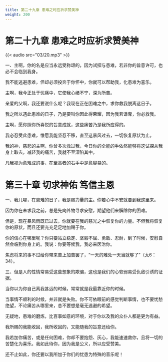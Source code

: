 ```yaml
---
title: 第二十九章 患难之时应祈求赞美神
weight: 200
---
```

# 第二十九章 患难之时应祈求赞美神

{{< audio src="03/20.mp3" >}}

一、主啊，你的名是应当永远受称颂的，因为试探与患难，若非你的旨意许可，也必不会临到我身。

我不能逃避患难，但却必须投奔于你怀中，你就可以帮助我，化患难为喜乐。

主啊，我今正处于忧痛中，它使我心绪不宁，深为所苦。

亲爱的父啊，我还要说什么呢？我现在正在困难之中，求你救我脱离这日子。

我之所以遇此患难的日子，乃是要叫你因此得荣耀，因为我若谦卑，你必救我。

主啊，愿你照你所喜悦的旨意成就，这些痛苦乃是我所应得的。

我必忍受此患难，惟愿我能坚忍不移，直至这暴风过去，一切恢复原状为止。

我的神，慈悲的主啊，你曾多次救过我，今日你的全能的手依然能够将这试探从我身上取去，减轻我的痛苦，我就不至深陷其中。

凡我视为愈难成的事，在至高者的右手中是愈容易的。

# 第三十章 切求神佑 笃信主恩

一、我儿哪，在患难的日子，我是赐力量的主。你若心中不安就要到我这里来。

因为你在未求我之前，总是先向外物寻求安慰，期望他们来解除你的困难。

但是，现在暴风雨既已过去，你就要在我的慈光之中恢复你的力量。不但我将恢复你的原状，而且还要充充足足地加赐于你。

你的信心在哪里呢？你只要站立稳定、坚毅不屈、勇敢、忍耐，到了时候，安慰自然会临到你身上的。我说：你要等候我，我必来医治你。

焦虑将来的事不过给你带来苦上加苦罢了，“一天的难处一天当就够了”（太6：34）。

三、但是人的性情常易受这些想象的欺骗，这也是我们的心软弱易受仇敌引诱的证据。

当你以为你自己离我甚远的时候，常常就是我最靠近你的时候。

当事情不顺利的时候，并非就是失败。你不可依眼前的感觉判断事情，也不要忧愁绝望，不论痛苦从哪里来，总不要想是毫无逃避的希望。

无疑地，患难的磨炼，比百事如意的环境，对于你以及我的众仆人都是更为有益。

我所赐的我能收回，我所收回的，又能随我的旨意还给你。

我若加你痛苦，或是任何困难，你却不要抱怨、灰心，我能速速救你，且将一切的苦楚化为喜乐。我如此待你，因为我是公义，所以应受赞美。

还不止如此，你还要以我所加于你们的忧患为特殊的音乐呢！
